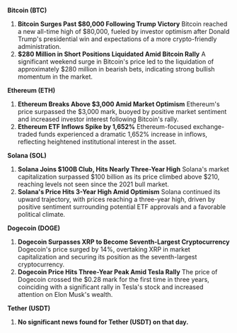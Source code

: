 **Bitcoin (BTC)**

1. **Bitcoin Surges Past $80,000 Following Trump Victory**
    Bitcoin reached a new all-time high of $80,000, fueled by investor optimism after Donald Trump's presidential win and expectations of a more crypto-friendly administration. 
2. **$280 Million in Short Positions Liquidated Amid Bitcoin Rally**
    A significant weekend surge in Bitcoin's price led to the liquidation of approximately $280 million in bearish bets, indicating strong bullish momentum in the market. 

**Ethereum (ETH)**

1. **Ethereum Breaks Above $3,000 Amid Market Optimism**
    Ethereum's price surpassed the $3,000 mark, buoyed by positive market sentiment and increased investor interest following Bitcoin's rally. 
2. **Ethereum ETF Inflows Spike by 1,652%**
    Ethereum-focused exchange-traded funds experienced a dramatic 1,652% increase in inflows, reflecting heightened institutional interest in the asset. 

**Solana (SOL)**

1. **Solana Joins $100B Club, Hits Nearly Three-Year High**
    Solana's market capitalization surpassed $100 billion as its price climbed above $210, reaching levels not seen since the 2021 bull market. 
2. **Solana's Price Hits 3-Year High Amid Optimism**
    Solana continued its upward trajectory, with prices reaching a three-year high, driven by positive sentiment surrounding potential ETF approvals and a favorable political climate.

**Dogecoin (DOGE)**

1. **Dogecoin Surpasses XRP to Become Seventh-Largest Cryptocurrency**
    Dogecoin's price surged by 14%, overtaking XRP in market capitalization and securing its position as the seventh-largest cryptocurrency. 
2. **Dogecoin Price Hits Three-Year Peak Amid Tesla Rally**
    The price of Dogecoin crossed the $0.28 mark for the first time in three years, coinciding with a significant rally in Tesla's stock and increased attention on Elon Musk's wealth. 

**Tether (USDT)**

1. **No significant news found for Tether (USDT) on that day.**

